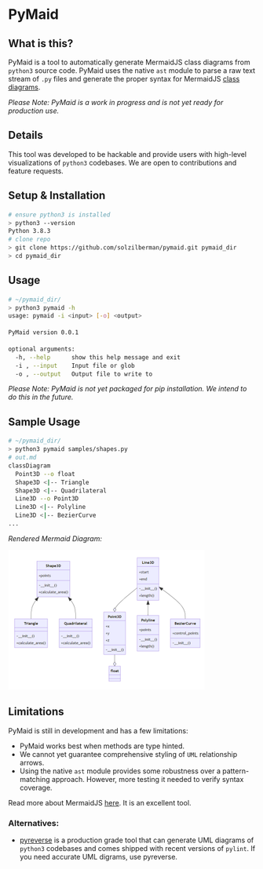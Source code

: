# PyMaid

## What is this?
PyMaid is a tool to automatically generate MermaidJS class diagrams from `python3` source code. PyMaid uses the native `ast` module to parse a raw text stream of `.py` files and generate the proper syntax for MermaidJS [class diagrams](https://mermaid.js.org/syntax/classDiagram.html). 

*Please Note: PyMaid is a work in progress and is not yet ready for production use.* 

## Details
This tool was developed to be hackable and provide users with high-level visualizations of `python3` codebases. We are open to contributions and feature requests. 

## Setup & Installation
```bash
# ensure python3 is installed
> python3 --version
Python 3.8.3
# clone repo
> git clone https://github.com/solzilberman/pymaid.git pymaid_dir
> cd pymaid_dir
```

## Usage
```bash
# ~/pymaid_dir/
> python3 pymaid -h
usage: pymaid -i <input> [-o] <output>

PyMaid version 0.0.1

optional arguments:
  -h, --help      show this help message and exit
  -i , --input    Input file or glob
  -o , --output   Output file to write to
```
*Please Note: PyMaid is not yet packaged for pip installation. We intend to do this in the future.*

## Sample Usage
```bash
# ~/pymaid_dir/
> python3 pymaid samples/shapes.py
# out.md
classDiagram
  Point3D --o float
  Shape3D <|-- Triangle
  Shape3D <|-- Quadrilateral
  Line3D --o Point3D
  Line3D <|-- Polyline
  Line3D <|-- BezierCurve
...

```
*Rendered Mermaid Diagram:*

![](samples/shapes.png)  

## Limitations
PyMaid is still in development and has a few limitations:
- PyMaid works best when methods are type hinted.
- We cannot yet guarantee comprehensive styling of `UML` relationship arrows.
- Using the native `ast` module provides some robustness over a pattern-matching approach. However, more testing it needed to verify syntax coverage.

Read more about MermaidJS [here](https://mermaid.js.org/). It is an excellent tool.

### Alternatives:
- [pyreverse](https://pylint.pycqa.org/en/latest/pyreverse.html) is a production grade tool that can generate UML diagrams of `python3` codebases and comes shipped with recent versions of `pylint`. If you need accurate UML digrams, use pyreverse.
